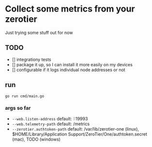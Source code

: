 # Collect some metrics from your zerotier
Just trying some stuff out for now

## TODO
- [] integrationy tests
- [] package it up, so I can install it more easily on my devices
- [] configurable if it logs individual node addresses or not

## run
```
go run cmd/main.go
```

### args so far
- `--web.listen-address` default: ::19993
- `--web.telemetry-path` default: /metrics
- `--zerotier.authtoken-path` default: /var/lib/zerotier-one (linux), $HOME/Library/Application Support/ZeroTier/One/authtoken.secret (mac), TODO (windows)

